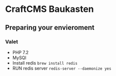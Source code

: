 # CraftCMS Baukasten

## Preparing your envieroment 

### Valet

- PHP 7.2
- MySQl
- Install redis `brew install redis`
- RUN redis server `redis-server --daemonize yes`
